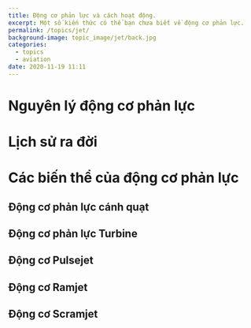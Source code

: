 ```yaml
---
title: Động cơ phản lực và cách hoạt động.
excerpt: Một số kiến thức có thể bạn chưa biết về động cơ phản lực.
permalink: /topics/jet/
background-image: topic_image/jet/back.jpg
categories:
  - topics
  - aviation
date: 2020-11-19 11:11
---
```



# Nguyên lý động cơ phản lực

# Lịch sử ra đời

# Các biến thể của động cơ phản lực

## Động cơ phản lực cánh quạt

## Động cơ phản lực Turbine

## Động cơ Pulsejet

## Động cơ Ramjet

## Động cơ Scramjet


